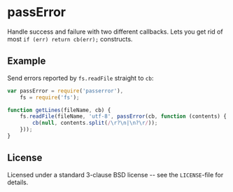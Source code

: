 passError
=========

Handle success and failure with two different callbacks. Lets you get
rid of most `if (err) return cb(err);` constructs.


Example
-------

Send errors reported by `fs.readFile` straight to `cb`:

```javascript
var passError = require('passerror'),
    fs = require('fs');

function getLines(fileName, cb) {
    fs.readFile(fileName, 'utf-8', passError(cb, function (contents) {
        cb(null, contents.split(/\r?\n|\n?\r/));
    }));
}
```


License
-------

Licensed under a standard 3-clause BSD license -- see the
`LICENSE`-file for details.
